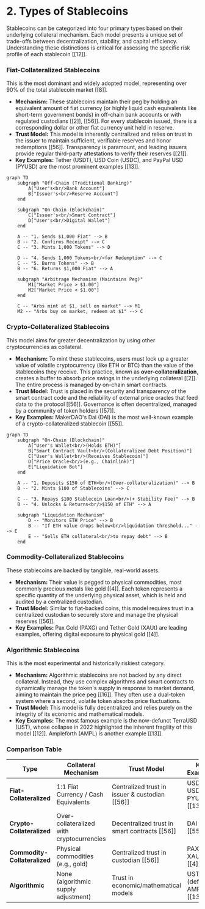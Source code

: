 # 2. Types of Stablecoins

Stablecoins can be categorized into four primary types based on their underlying collateral mechanism. Each model presents a unique set of trade-offs between decentralization, stability, and capital efficiency. Understanding these distinctions is critical for assessing the specific risk profile of each stablecoin [\[12\]].

### Fiat-Collateralized Stablecoins

This is the most dominant and widely adopted model, representing over 90% of the total stablecoin market [\[8\]].

*   **Mechanism:** These stablecoins maintain their peg by holding an equivalent amount of fiat currency (or highly liquid cash equivalents like short-term government bonds) in off-chain bank accounts or with regulated custodians [\[2\]], [\[56\]]. For every stablecoin issued, there is a corresponding dollar or other fiat currency unit held in reserve.
*   **Trust Model:** This model is inherently centralized and relies on trust in the issuer to maintain sufficient, verifiable reserves and honor redemptions [\[56\]]. Transparency is paramount, and leading issuers provide regular third-party attestations to verify their reserves [\[21\]].
*   **Key Examples:** Tether (USDT), USD Coin (USDC), and PayPal USD (PYUSD) are the most prominent examples [\[13\]].

```mermaid
graph TD
    subgraph "Off-Chain (Traditional Banking)"
        A["User's<br/>Bank Account"]
        B["Issuer's<br/>Reserve Account"]
    end

    subgraph "On-Chain (Blockchain)"
        C["Issuer's<br/>Smart Contract"]
        D["User's<br/>Digital Wallet"]
    end

    A -- "1. Sends $1,000 Fiat" --> B
    B -- "2. Confirms Receipt" --> C
    C -- "3. Mints 1,000 Tokens" --> D

    D -- "4. Sends 1,000 Tokens<br/>for Redemption" --> C
    C -- "5. Burns Tokens" --> B
    B -- "6. Returns $1,000 Fiat" --> A

    subgraph "Arbitrage Mechanism (Maintains Peg)"
        M1["Market Price > $1.00"]
        M2["Market Price < $1.00"]
    end

    C -- "Arbs mint at $1, sell on market" --> M1
    M2 -- "Arbs buy on market, redeem at $1" --> C
```

### Crypto-Collateralized Stablecoins

This model aims for greater decentralization by using other cryptocurrencies as collateral.

*   **Mechanism:** To mint these stablecoins, users must lock up a greater value of volatile cryptocurrency (like ETH or BTC) than the value of the stablecoins they receive. This practice, known as **over-collateralization**, creates a buffer to absorb price swings in the underlying collateral [\[2\]]. The entire process is managed by on-chain smart contracts.
*   **Trust Model:** Trust is placed in the security and transparency of the smart contract code and the reliability of external price oracles that feed data to the protocol [\[56\]]. Governance is often decentralized, managed by a community of token holders [\[57\]].
*   **Key Examples:** MakerDAO's Dai (DAI) is the most well-known example of a crypto-collateralized stablecoin [\[55\]].

```mermaid
graph TD
    subgraph "On-Chain (Blockchain)"
        A["User's Wallet<br/>(Holds ETH)"]
        B["Smart Contract Vault<br/>(Collateralized Debt Position)"]
        C["User's Wallet<br/>(Receives Stablecoin)"]
        D["Price Oracle<br/>(e.g., Chainlink)"]
        E["Liquidation Bot"]
    end

    A -- "1. Deposits $150 of ETH<br/>(Over-collateralization)" --> B
    B -- "2. Mints $100 of Stablecoins" --> C

    C -- "3. Repays $100 Stablecoin Loan<br/>(+ Stability Fee)" --> B
    B -- "4. Unlocks & Returns<br/>$150 of ETH" --> A

    subgraph "Liquidation Mechanism"
        D -- "Monitors ETH Price" --> B
        B -- "If ETH value drops below<br/>liquidation threshold..." --> E
        E -- "Sells ETH collateral<br/>to repay debt" --> B
    end
```

### Commodity-Collateralized Stablecoins

These stablecoins are backed by tangible, real-world assets.

*   **Mechanism:** Their value is pegged to physical commodities, most commonly precious metals like gold [\[4\]]. Each token represents a specific quantity of the underlying physical asset, which is held and audited by a centralized custodian.
*   **Trust Model:** Similar to fiat-backed coins, this model requires trust in a centralized custodian to securely store and manage the physical reserves [\[56\]].
*   **Key Examples:** Pax Gold (PAXG) and Tether Gold (XAUt) are leading examples, offering digital exposure to physical gold [\[4\]].

### Algorithmic Stablecoins

This is the most experimental and historically riskiest category.

*   **Mechanism:** Algorithmic stablecoins are not backed by any direct collateral. Instead, they use complex algorithms and smart contracts to dynamically manage the token's supply in response to market demand, aiming to maintain the price peg [\[16\]]. They often use a dual-token system where a second, volatile token absorbs price fluctuations.
*   **Trust Model:** This model is fully decentralized and relies purely on the integrity of its economic and mathematical models.
*   **Key Examples:** The most famous example is the now-defunct TerraUSD (UST), whose collapse in 2022 highlighted the inherent fragility of this model [\[12\]]. Ampleforth (AMPL) is another example [\[13\]].

### Comparison Table

| Type                        | Collateral Mechanism                       | Trust Model                                    | Key Examples             | Primary Advantage        | Primary Disadvantage      |
| --------------------------- | ------------------------------------------ | ---------------------------------------------- | ------------------------ | ------------------------ | ------------------------- |
| **Fiat-Collateralized**     | 1:1 Fiat Currency / Cash Equivalents       | Centralized trust in issuer & custodian [\[56\]] | USDT, USDC, PYUSD [\[13\]] | High stability, simplicity | Centralization, censorship risk |
| **Crypto-Collateralized**   | Over-collateralized with cryptocurrencies  | Decentralized trust in smart contracts [\[56\]]  | DAI [\[55\]]               | Decentralization, transparency | Capital inefficiency, volatility risk |
| **Commodity-Collateralized**| Physical commodities (e.g., gold)        | Centralized trust in custodian [\[56\]]          | PAXG, XAUt [\[4\]]         | Tangible asset backing   | Custody complexity, market risk |
| **Algorithmic**             | None (algorithmic supply adjustment)     | Trust in economic/mathematical models          | UST (defunct), AMPL [\[13\]] | High decentralization    | Systemic fragility, high risk |
